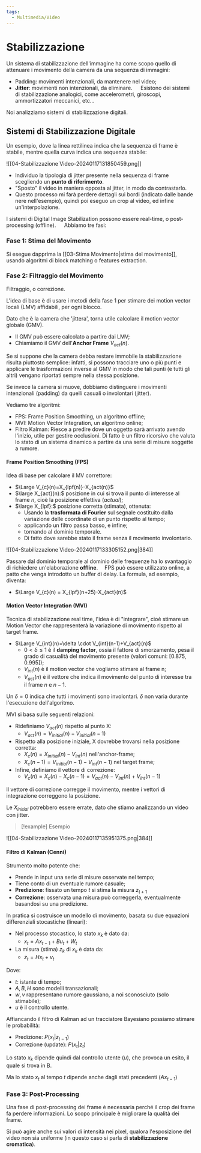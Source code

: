 ```yaml
---
tags:
  - Multimedia/Video
---
```

# Stabilizzazione

Un sistema di stabilizzazione dell'immagine ha come scopo quello di attenuare i movimento della camera da una sequenza di immagini:
- Padding: movimenti intenzionali, da mantenere nel video;
- **Jitter**: movimenti non intenzionali, da eliminare.
 
Esistono dei sistemi di stabilizzazione analogici, come accelerometri, giroscopi, ammortizzatori meccanici, etc... 

Noi analizziamo sistemi di stabilizzazione digitali.
## Sistemi di Stabilizzazione Digitale

Un esempio, dove la linea rettilinea indica che la sequenza di frame è stabile, mentre quella curva indica una sequenza stabile:

![[04-Stabilizzazione Video-20240117131850459.png]]

- Individuo la tipologia di jitter presente nella sequenza di frame scegliendo un **punto di riferimento**.
- "Sposto" il video in maniera opposta al jitter, in modo da contrastarlo.
- Questo processo mi farà perdere dettagli sui bordi (indicato dalle bande nere nell'esempio), quindi poi eseguo un crop al video, ed infine un'interpolazione.
 

I sistemi di Digital Image Stabilization possono essere real-time, o post-processing (offline).
 
Abbiamo tre fasi:

### Fase 1: Stima del Movimento

Si esegue dapprima la [[03-Stima Movimento|stima del movimento]], usando algoritmi di block matching o features extraction. 

### Fase 2: Filtraggio del Movimento

Filtraggio, o correzione. 

L'idea di base è di usare i metodi della fase 1 per stimare dei motion vector locali (LMV) affidabili, per ogni blocco. 

Dato che è la camera che 'jittera', torna utile calcolare il motion vector globale (GMV).
- Il GMV può essere calcolato a partire dai LMV;
- Chiamiamo il GMV dell'**Anchor Frame** $V_{act}(n)$.


Se si suppone che la camera debba restare immobile la stabilizzazione risulta piuttosto semplice: infatti, si possono tracciare uno o più punti e applicare le trasformazioni inverse al GMV in modo che tali punti (e tutti gli altri) vengano riportati sempre nella stessa posizione. 

Se invece la camera si muove, dobbiamo distinguere i movimenti intenzionali (padding) da quelli casuali o involontari (jitter). 

Vediamo tre algoritmi:
- FPS: Frame Position Smoothing, un algoritmo offline;
- MVI: Motion Vector Integration, un algoritmo online;
- Filtro Kalman: Riesce a predire dove un oggetto sarà arrivato avendo l'inizio, utile per gestire occlusioni. Di fatto è un filtro ricorsivo che valuta lo stato di un sistema dinamico a partire da una serie di misure soggette a rumore.

#### Frame Position Smoothing (FPS)

Idea di base per calcolare il MV correttore: 


- $\Large V_{c}(n)=X_{lpf(n)}-X_{act(n)}$
- $\large X_{act}(n):$ posizione in cui si trova il punto di interesse al frame $n$, cioè la posizione effettiva (*actual*);
- $\large X_{lpf}:$ posizione corretta (stimata), ottenuta:
	- Usando la **trasformata di Fourier** sul segnale costituito dalla variazione delle coordinate di un punto rispetto al tempo;
	- applicando un filtro passa basso, e infine;
	- tornando al dominio temporale.
	- Di fatto dove sarebbe stato il frame senza il movimento involontario.

![[04-Stabilizzazione Video-20240117133305152.png|384]]

Passare dal dominio temporale al dominio delle frequenze ha lo svantaggio di richiedere un'elaborazione **offline**. 
FPS può essere utilizzato online, a patto che venga introdotto un buffer di delay. La formula, ad esempio, diventa:

- $\Large V_{c}(n) = X_{lpf}(n+25)-X_{act}(n)$

#### Motion Vector Integration (MVI)

Tecnica di stabilizzazione real time, l'idea è di "integrare", cioè stimare un Motion Vector che rappresenterà la variazione di movimento rispetto al target frame.
- $\Large V_{int}(n)=\delta \cdot V_{int}(n-1)+V_{act}(n)$
	- $0<\delta \leq 1$ è il **damping factor**, ossia il fattore di smorzamento, pesa il grado di casualità del movimento presente (valori comuni: $[0.875,0.995]$);
	- $V_{int}(n)$ è il motion vector che vogliamo stimare al frame n;
	- $V_{act}(n)$ è il vettore che indica il movimento del punto di interesse tra il frame $n$ e $n-1$.

Un $\delta=0$ indica che tutti i movimenti sono involontari. $\delta$ non varia durante l'esecuzione dell'algoritmo.

MVI si basa sulle seguenti relazioni:

- Ridefiniamo $V_{act}(n)$ rispetto al punto X:
	- $V_{act}(n) = V_{initial}(n)-V_{initial}(n-1)$
- Rispetto alla posizione iniziale, X dovrebbe trovarsi nella posizione corretta:
	- $X_{c}(n)= X_{initial}(n)-V_{int}(n)$ nell'anchor-frame;
	- $X_{c}(n-1) = V_{initial}(n-1)-V_{int}(n-1)$ nel target frame;
- Infine, definiamo il vettore di correzione:
	- $V_{c}(n)=X_{c}(n)-X_{c}(n-1)=V_{act}(n)-V_{int}(n)+V_{int}(n-1)$

Il vettore di correzione corregge il movimento, mentre i vettori di integrazione correggono la posizione. 

Le $X_{initial}$ potrebbero essere errate, dato che stiamo analizzando un video con jitter.


> [!example] Esempio

![[04-Stabilizzazione Video-20240117135951375.png|384]]

#### Filtro di Kalman (Cenni)

Strumento molto potente che:
- Prende in input una serie di misure osservate nel tempo;
- Tiene conto di un eventuale rumore casuale;
- **Predizione**: fissato un tempo $t$ si stima la misura $z_{t+1}$
- **Correzione**: osservata una misura può correggerla, eventualmente basandosi su una predizione.

In pratica si costruisce un modello di movimento, basata su due equazioni differenziali stocastiche (lineari):

- Nel processo stocastico, lo stato $x_{k}$ è dato da:
	- $x_{t}=Ax_{t-1}+Bu_{t}+W_{t}$
- La misura (stima) $z_{k}$ di $x_{k}$ è data da:
	- $z_{t}=Hx_{t}+v_{t}$

Dove:
- $t$: istante di tempo;
- $A,B,H$ sono modelli transazionali;
- $w,v$ rappresentano rumore gaussiano, a noi sconosciuto (solo stimabile);
- $u$ è il controllo utente.

Affiancando il filtro di Kalman ad un tracciatore Bayesiano possiamo stimare le probabilità:
- Predizione: $P(x_{t}|z_{t-1})$
- Correzione (update): $P(x_{t}|z_{t})$

Lo stato $x_{k}$ dipende quindi dal controllo utente ($u$), che provoca un esito, il quale si trova in B. 

Ma lo stato $x_{t}$ al tempo $t$ dipende anche dagli stati precedenti ($Ax_{t-1}$)

### Fase 3: Post-Processing

Una fase di post-processing dei frame è necessaria perché il crop dei frame fa perdere informazioni. Lo scopo principale è migliorare la qualità dei frame. 

Si può agire anche sui valori di intensità nei pixel, qualora l'esposizione del video non sia uniforme (in questo caso si parla di **stabilizzazione cromatica**).